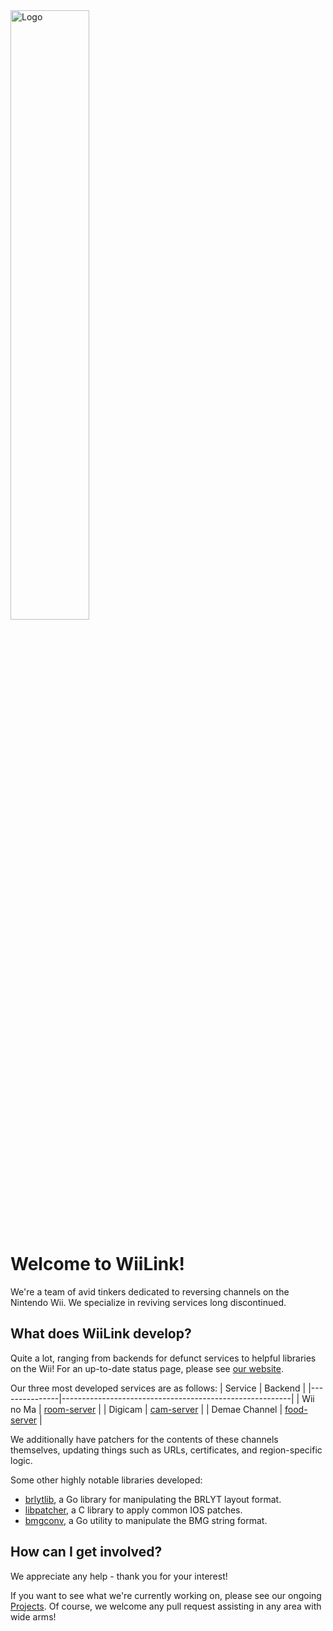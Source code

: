 <img width="50%" src="https://www.wiilink24.com/assets/header.png" alt="Logo"/>

# Welcome to WiiLink!
We're a team of avid tinkers dedicated to reversing channels on the Nintendo Wii.
We specialize in reviving services long discontinued.

## What does WiiLink develop?
Quite a lot, ranging from backends for defunct services to helpful libraries on the Wii! For an up-to-date status page, please see [our website](https://www.wiilink24.com/services).

Our three most developed services are as follows:
| Service       | Backend                                                 |
|---------------|---------------------------------------------------------|
| Wii no Ma     | [room-server](https://github.com/WiiLink24/room-server) |
| Digicam       | [cam-server](https://github.com/WiiLink24/cam-server)   |
| Demae Channel | [food-server](https://github.com/WiiLink24/food-server) |

We additionally have patchers for the contents of these channels themselves, updating things such as URLs, certificates, and region-specific logic.

Some other highly notable libraries developed:
 - [brlytlib](https://github.com/WiiLink24/brlytlib), a Go library for manipulating the BRLYT layout format.
 - [libpatcher](https://github.com/WiiLink24/libpatcher), a C library to apply common IOS patches.
 - [bmgconv](https://github.com/WiiLink24/bmgconv), a Go utility to manipulate the BMG string format.

## How can I get involved?
We appreciate any help - thank you for your interest!

If you want to see what we're currently working on, please see our ongoing [Projects](https://github.com/orgs/WiiLink24/projects). Of course, we welcome any pull request assisting in any area with wide arms!
